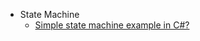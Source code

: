 - State Machine
  - [Simple state machine example in C#?](https://stackoverflow.com/questions/5923767/simple-state-machine-example-in-c)

